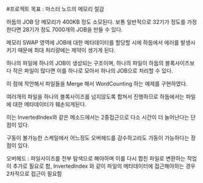 #프로젝트 목표 : 마스터 노드의 메모리 절감

하둡의 JOB 당 메모리가 400KB 정도 소모된다. 보통 일반적으로 32기가 정도를 가정한다면 28기가 정도 7000개의 JOB을 만들 수 있다.

메모리 SWAP 영역에 JOB에 대한 메타데이터를 할당할 시에 하둡에서 에러를 발생시키기 때문에 최대 처리량에는 제약이 생기게 된다.

하나의 파일에 하나의 JOB이 생성되는 구조이며, 하나의 파일이 하둡의 블록사이즈보다 작은 파일이 많다면 이를 하나로 모아서 하나의 JOB으로 처리할 수 있다.

이 점에 착안해서 파일들을 Merge 해서 WordCounting 하는 예제를 구현하였다.

여러개의 파일을 하나의 블록사이즈를 넘지않도록 합쳐서 진행하므로 하둡에서는 파일에 대한 메타데이터가 훼손되게된다.

이는 InvertedIndex와 같은 메소드에서는 2중접근으로 다소 시간이 더 늘어난다는 단점이 있다.

구동이 불가능한 스케일에서 어느정도 오버헤드를 감수하고라도 가동이 가능하다는 장점이 있다.

오버헤드 : 파일사이즈를 전부 탐색으로 해야하며 이를 다시 합친 파일로 변환하는 작업이 추가로 필요로 함, InvertedIndex 와 같이 파일의 메타데이터에 접근해야하는 경우 2차적으로 접근이 필요함
